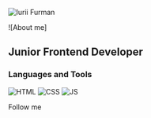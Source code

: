 ![Iurii Furman](https://user-images.githubusercontent.com/102408798/184616798-6563110f-1798-4652-a20a-9e69803e59c3.png)

![About me] 
## Junior Frontend Developer

### Languages and Tools
![HTML](https://img.shields.io/badge/-HTML-000000?style=for-the-badge&logo=html5&logoColor=FF0000	)
![CSS](https://img.shields.io/badge/-CSS-000000?style=for-the-badge&logo=css3&logoColor=4671D5)
![JS](https://img.shields.io/badge/-JavaScript-000000?style=for-the-badge&logo=JavaScript&logoColor=FFD300)

Follow me
